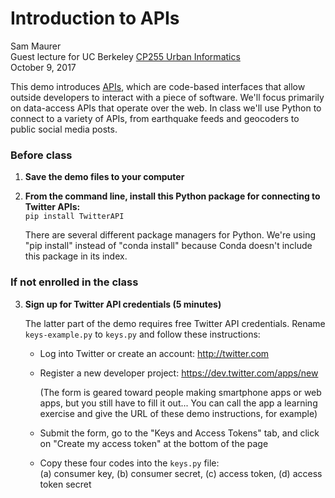 # Introduction to APIs

Sam Maurer  
Guest lecture for UC Berkeley [CP255 Urban Informatics](https://github.com/ual/urban-informatics-and-visualization)  
October 9, 2017

This demo introduces [APIs](https://en.wikipedia.org/wiki/Application_programming_interface), which are code-based interfaces that allow outside developers to interact with a piece of software. We'll focus primarily on data-access APIs that operate over the web. In class we'll use Python to connect to a variety of APIs, from earthquake feeds and geocoders to public social media posts.


### Before class

1. **Save the demo files to your computer**

2. **From the command line, install this Python package for connecting to Twitter APIs:**  
   `pip install TwitterAPI`  
     
   There are several different package managers for Python. We're using "pip install" instead of "conda install" because Conda doesn't include this package in its index. 


### If not enrolled in the class

3. **Sign up for Twitter API credentials (5 minutes)**

    The latter part of the demo requires free Twitter API credentials. Rename `keys-example.py` to `keys.py` and follow these instructions:
     
   * Log into Twitter or create an account: http://twitter.com  
     
   * Register a new developer project: https://dev.twitter.com/apps/new  

     (The form is geared toward people making smartphone apps or web apps, but you still have to fill it out... You can call the app a learning exercise and give the URL of these demo instructions, for example)  
     
   * Submit the form, go to the "Keys and Access Tokens" tab, and click on "Create my access token" at the bottom of the page  
     
   * Copy these four codes into the `keys.py` file:  
     (a) consumer key, (b) consumer secret, (c) access token, (d) access token secret  
